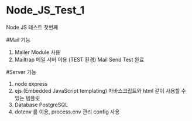 # Node_JS_Test_1
Node JS 테스트 첫번째

#Mail 기능
1. Mailer Module 사용
2. Mailtrap 메일 서버 이용 (TEST 환경)
Mail Send Test 완료

#Server 기능
1. node express 
2. ejs (Embedded JavaScript templating) 자바스크립트와 html 같이 사용할 수 있는 템플릿
3. Database PostgreSQL 
4. dotenv 를 이용, process.env 관리 config 사용
